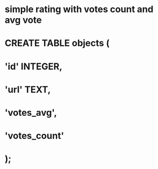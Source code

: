 # simple rating with votes count and avg vote
#
# CREATE TABLE objects (
#  'id' INTEGER,
#  'url' TEXT,
#  'votes_avg',
#  'votes_count'
# );